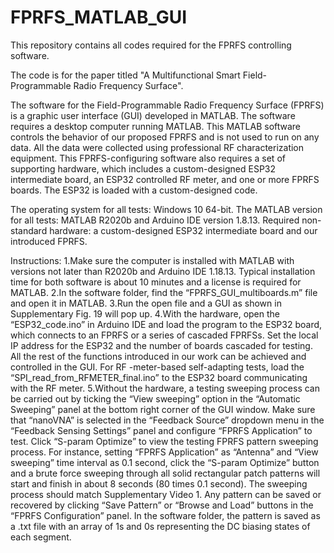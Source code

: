 # FPRFS_MATLAB_GUI
This repository contains all codes required for the FPRFS controlling software.

The code is for the paper titled "A Multifunctional Smart Field-Programmable Radio Frequency Surface".

The software for the Field-Programmable Radio Frequency Surface (FPRFS) is a graphic user interface (GUI) developed in MATLAB. The software requires a desktop computer running MATLAB. This MATLAB software controls the behavior of our proposed FPRFS and is not used to run on any data. All the data were collected using professional RF characterization equipment. This FPRFS-configuring software also requires a set of supporting hardware, which includes a custom-designed ESP32 intermediate board, an ESP32 controlled RF meter, and one or more FPRFS boards. The ESP32 is loaded with a custom-designed code.

The operating system for all tests: Windows 10 64-bit.
The MATLAB version for all tests: MATLAB R2020b and Arduino IDE version 1.8.13.
Required non-standard hardware: a custom-designed ESP32 intermediate board and our introduced FPRFS.

Instructions:
1.Make sure the computer is installed with MATLAB with versions not later than R2020b and Arduino IDE 1.18.13. Typical installation time for both software is about 10 minutes and a license is required for MATLAB.
2.In the software folder, find the “FPRFS_GUI_multiboards.m” file and open it in MATLAB.
3.Run the open file and a GUI as shown in Supplementary Fig. 19 will pop up.
4.With the hardware, open the “ESP32_code.ino” in Arduino IDE and load the program to the ESP32 board, which connects to an FPRFS or a series of cascaded FPRFSs. Set the local IP address for the ESP32 and the number of boards cascaded for testing. All the rest of the functions introduced in our work can be achieved and controlled in the GUI. For RF -meter-based self-adapting tests, load the “SPI_read_from_RFMETER_final.ino” to the ESP32 board communicating with the RF meter.
5.Without the hardware, a testing sweeping process can be carried out by ticking the “View sweeping” option in the “Automatic Sweeping” panel at the bottom right corner of the GUI window. Make sure that “nanoVNA” is selected in the “Feedback Source” dropdown menu in the “Feedback Sensing Settings” panel and configure “FPRFS Application” to test. Click “S-param Optimize” to view the testing FPRFS pattern sweeping process. For instance, setting “FPRFS Application” as “Antenna” and “View sweeping” time interval as 0.1 second, click the “S-param Optimize” button and a brute force sweeping through all solid rectangular patch patterns will start and finish in about 8 seconds (80 times 0.1 second). The sweeping process should match Supplementary Video 1. Any pattern can be saved or recovered by clicking “Save Pattern” or “Browse and Load” buttons in the “FPRFS Configuration” panel. In the software folder, the pattern is saved as a .txt file with an array of 1s and 0s representing the DC biasing states of each segment.
